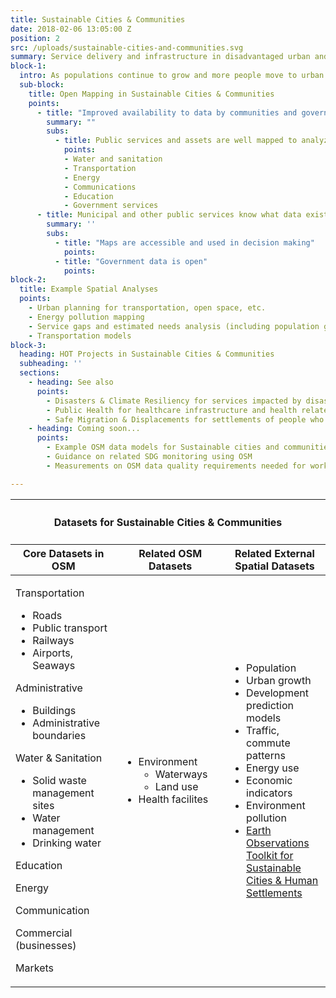 ```yaml
---
title: Sustainable Cities & Communities
date: 2018-02-06 13:05:00 Z
position: 2
src: /uploads/sustainable-cities-and-communities.svg
summary: Service delivery and infrastructure in disadvantaged urban and rural areas, including transportation, water and sanitation, and energy.
block-1: 
  intro: As populations continue to grow and more people move to urban areas, stress on resources increases. Open mapping platforms can allow for local governments and communities to collaborate for more efficient access to basic services. Better mapping can lead to informed planning and better and more equitable living conditions in communities and informal settlements.
  sub-block: 
    title: Open Mapping in Sustainable Cities & Communities
    points: 
      - title: "Improved availability to data by communities and government officials to inform planning processes"
        summary: ""
        subs: 
          - title: Public services and assets are well mapped to analyze maintenance and capacity needs 
            points:
            - Water and sanitation
            - Transportation
            - Energy
            - Communications
            - Education
            - Government services
      - title: Municipal and other public services know what data exist and can use it for decision making 
        summary: ''
        subs: 
          - title: "Maps are accessible and used in decision making"
            points:
          - title: "Government data is open"
            points:
block-2: 
  title: Example Spatial Analyses
  points:
    - Urban planning for transportation, open space, etc. 
    - Energy pollution mapping
    - Service gaps and estimated needs analysis (including population growth)
    - Transportation models
block-3:
  heading: HOT Projects in Sustainable Cities & Communities
  subheading: ''
  sections: 
    - heading: See also
      points:
        - Disasters & Climate Resiliency for services impacted by disasters and climate related events. 
        - Public Health for healthcare infrastructure and health related pollution mapping. 
        - Safe Migration & Displacements for settlements of people who are displaced.
    - heading: Coming soon...
      points:
        - Example OSM data models for Sustainable cities and communities
        - Guidance on related SDG monitoring using OSM
        - Measurements on OSM data quality requirements needed for work in this area

---
```


<table>
<colgroup>
<col width="10%" span="3" />
</colgroup>
<thead>
<tr>
<th colspan="3"><h4>Datasets for Sustainable Cities & Communities</h4></th>
</tr>
<tr>
<th>Core Datasets in OSM</th>
<th>Related OSM Datasets</th>
<th>Related External Spatial Datasets</th>
</tr>
</thead>
<tbody>
<tr>
<td>
<p>Transportation</p>
<ul>
<li>Roads</li>
<li>Public transport</li>
<li>Railways</li>
<li>Airports, Seaways</li>
</ul>
<p>Administrative</p>
<ul>
<li>Buildings</li>
<li>Administrative boundaries</li>
</ul>
<p>Water & Sanitation</p>
<ul>
<li>Solid waste management sites</li>
<li>Water management</li>
<li>Drinking water</li>
</ul>
<p>Education</p>
<p>Energy</p>
<p>Communication</p>
<p>Commercial (businesses)</p>
<p>Markets</p>
</td>
<td>
<ul>
<li>Environment<ul>
<li>Waterways</li>
<li>Land use</li>
</ul></li>
<li>Health facilites</li>
</ul>
</td>
<td>
<ul>
<li>Population</li>
<li>Urban growth</li>
<li>Development prediction models</li>
<li>Traffic, commute patterns</li>
<li>Energy use</li>
<li>Economic indicators</li>
<li>Environment pollution</li>
<li><a href="https://eotoolkit.unhabitat.org/">Earth Observations Toolkit for Sustainable Cities & Human Settlements</a></li>
</ul>
</td>
</tr></tbody></table>
